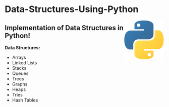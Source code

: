 # Data-Structures-Using-Python

<img src="./assets/python-logo.png" align="right" width="125" />

## Implementation of Data Structures in Python!

**Data Structures:**

-   Arrays
-   Linked Lists
-   Stacks
-   Queues
-   Trees
-   Graphs
-   Heaps
-   Tries
-   Hash Tables
